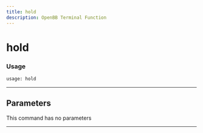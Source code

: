 ```yaml
---
title: hold
description: OpenBB Terminal Function
---
```


# hold



### Usage

```python
usage: hold
```

---

## Parameters

This command has no parameters


---
